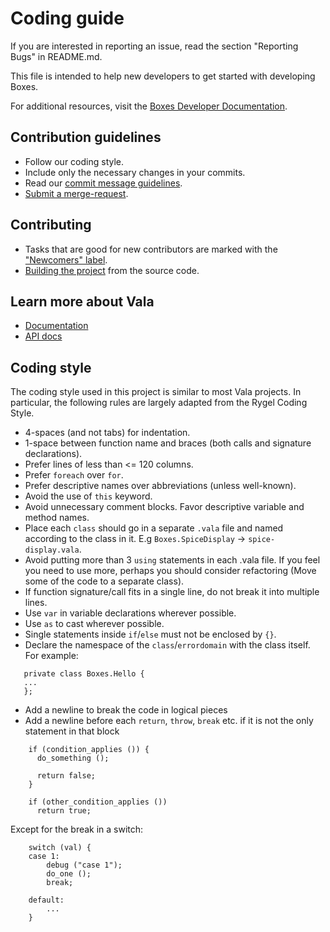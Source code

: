 # Coding guide

If you are interested in reporting an issue, read the section "Reporting Bugs"
in README.md.

This file is intended to help new developers to get started with developing
Boxes.

For additional resources, visit the [Boxes Developer Documentation](https://gitlab.gnome.org/GNOME/gnome-boxes/-/wikis/home).

## Contribution guidelines

* Follow our coding style.
* Include only the necessary changes in your commits.
* Read our [commit message guidelines](https://wiki.gnome.org/Git/CommitMessages).
* [Submit a merge-request](https://wiki.gnome.org/Newcomers/SubmitContribution).

## Contributing

 * Tasks that are good for new contributors are marked with the ["Newcomers" label](https://gitlab.gnome.org/GNOME/gnome-boxes/issues?label_name%5B%5D=4.+Newcomers).
 * [Building the project](https://wiki.gnome.org/Newcomers/BuildProject) from the source code.

## Learn more about Vala

 * [Documentation](https://wiki.gnome.org/Projects/Vala/Documentation)
 * [API docs](https://valadoc.org)

## Coding style

The coding style used in this project is similar to most Vala projects.
In particular, the following rules are largely adapted from the Rygel
Coding Style.

 * 4-spaces (and not tabs) for indentation.
 * 1-space between function name and braces (both calls and signature
   declarations).
 * Prefer lines of less than <= 120 columns.
 * Prefer `foreach` over `for`.
 * Prefer descriptive names over abbreviations (unless well-known).
 * Avoid the use of `this` keyword.
 * Avoid unnecessary comment blocks. Favor descriptive variable and method names.
 * Place each `class` should go in a separate `.vala` file and named according to
   the class in it. E.g `Boxes.SpiceDisplay` -> `spice-display.vala`.
 * Avoid putting more than 3 `using` statements in each .vala file. If
   you feel you need to use more, perhaps you should consider
   refactoring (Move some of the code to a separate class).
 * If function signature/call fits in a single line, do not break it
   into multiple lines.
 * Use `var` in variable declarations wherever possible.
 * Use `as` to cast wherever possible.
 * Single statements inside `if`/`else` must not be enclosed by `{}`.
 * Declare the namespace of the `class`/`errordomain` with the class itself.
   For example:

```vala
   private class Boxes.Hello {
   ...
   };
```
 * Add a newline to break the code in logical pieces
 * Add a newline before each `return`, `throw`, `break` etc. if it
   is not the only statement in that block

```vala
    if (condition_applies ()) {
      do_something ();

      return false;
    }

    if (other_condition_applies ())
      return true;
```

   Except for the break in a switch:

```vala
    switch (val) {
    case 1:
        debug ("case 1");
        do_one ();
        break;

    default:
        ...
    }
```
